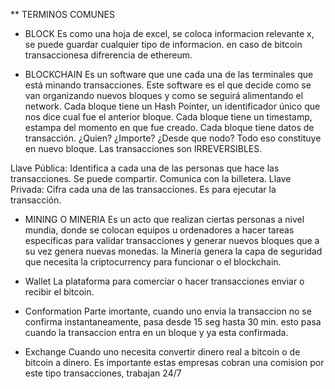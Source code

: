 ** TERMINOS COMUNES

* BLOCK
Es como una hoja de excel, se coloca informacion relevante x, se puede guardar cualquier tipo de informacion. en caso de bitcoin transaccionesa difrerencia de ethereum.


* BLOCKCHAIN
Es un software que une cada una de las terminales que está minando transacciones. Este software es el que decide como se van organizando nuevos bloques y como se seguirá alimentando el network.
Cada bloque tiene un Hash Pointer, un identificador único que nos dice cual fue el anterior bloque.
Cada bloque tiene un timestamp, estampa del momento en que fue creado.
Cada bloque tiene datos de transacción. ¿Quien? ¿Importe? ¿Desde que nodo? Todo eso constituye en nuevo bloque.
Las transacciones son IRREVERSIBLES.

Llave Pública: Identifica a cada una de las personas que hace las transacciones. Se puede compartir. Comunica con la billetera.
Llave Privada: Cifra cada una de las transacciones. Es para ejecutar la transacción.

* MINING O MINERIA
Es un acto que realizan ciertas personas a nivel mundia, donde se colocan equipos u ordenadores a hacer tareas especificas para validar transacciones y generar nuevos bloques que a su vez genera nuevas monedas. la Mineria genera la capa de seguridad que necesita la criptocurrency para funcionar o el blockchain.

* Wallet
La plataforma para comerciar  o hacer transacciones enviar o recibir el bitcoin.

* Conformation
Parte imortante, cuando uno envia la transaccion no se confirma instantaneamente, pasa desde 15 seg hasta 30 min. esto pasa cuando la transaccion entra en un bloque y ya esta confirmada.

* Exchange
Cuando uno necesita convertir dinero real a bitcoin o de bitcoin a dinero. Es importante estas empresas cobran una comision por este tipo transacciones, trabajan 24/7

